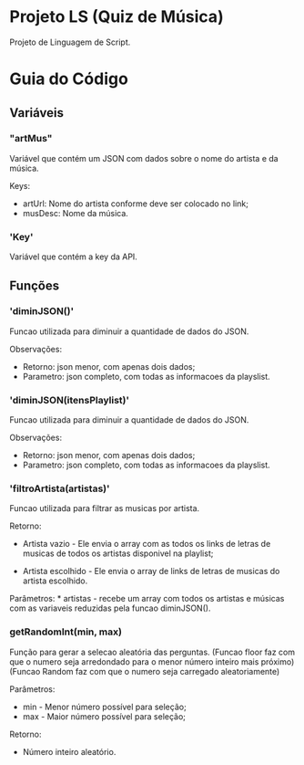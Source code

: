 # Projeto LS (Quiz de Música)

Projeto de Linguagem de Script.

# Guia do Código

## Variáveis

### "artMus"

  Variável que contém um JSON com dados sobre o nome do artista e da música.

  Keys:

  * artUrl: Nome do artista conforme deve ser colocado no link;
  * musDesc: Nome da música.

### 'Key'

  Variável que contém a key da API.

## Funções

### 'diminJSON()'

  Funcao utilizada para diminuir a quantidade de dados do JSON.

  Observações:

  * Retorno: json menor, com apenas dois dados;
  * Parametro: json completo, com todas as informacoes da playslist.

### 'diminJSON(itensPlaylist)'

  Funcao utilizada para diminuir a quantidade de dados do JSON.

  Observações:

  * Retorno: json menor, com apenas dois dados;
  * Parametro: json completo, com todas as informacoes da playslist.

### 'filtroArtista(artistas)'

  Funcao utilizada para filtrar as musicas por artista.

  Retorno:

  * Artista vazio - Ele envia o array com as todos os links de letras de musicas de todos os artistas disponivel na playlist;

  * Artista escolhido - Ele envia o array de links de letras de musicas do
  artista escolhido.

  Parâmetros:
  	* artistas - recebe um array com todos os artistas e músicas com as
     variaveis reduzidas pela funcao diminJSON().

### getRandomInt(min, max)

  Função para gerar a selecao aleatória das perguntas.
  (Funcao floor faz com que o numero seja arredondado para o menor número
   inteiro mais próximo)
  (Funcao Random faz com que o numero seja carregado aleatoriamente)

  Parâmetros:

  * min - Menor número possível para seleção;
  * max - Maior número possível para seleção;

  Retorno:

  * Número inteiro aleatório.
